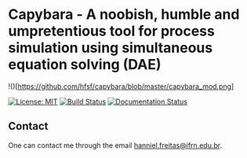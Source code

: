 # Capybara - A noobish, humble and umpretentious tool for process simulation using simultaneous equation solving (DAE)

!()[https://github.com/hfsf/capybara/blob/master/capybara_mod.png]

[![License: MIT](https://img.shields.io/badge/License-MIT-yellow.svg)](https://opensource.org/licenses/MIT)
[![Build Status](https://travis-ci.com/hfsf/capybara.svg?branch=master)](https://travis-ci.com/hfsf/capybara)
[![Documentation Status](https://readthedocs.org/projects/capybara/badge/?version=latest)](https://capybara.readthedocs.io/en/latest/?badge=latest)

## Contact

One can contact me through the email <hanniel.freitas@ifrn.edu.br>.

